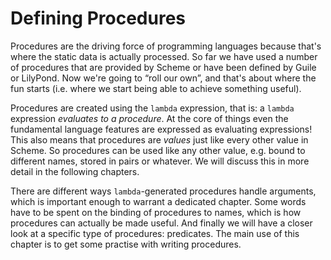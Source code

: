 # Defining Procedures

Procedures are the driving force of programming languages because that's where
the static data is actually processed.  So far we have used a number of
procedures that are provided by Scheme or have been defined by Guile or
LilyPond.  Now we're going to “roll our own”, and that's about where the fun
starts (i.e. where we start being able to achieve something useful).

Procedures are created using the `lambda` expression, that is: a `lambda`
expression *evaluates to a procedure*.  At the core of things even the
fundamental language features are expressed as evaluating expressions!  This
also means that procedures are *values* just like every other value in Scheme.
So procedures can be used like any other value, e.g. bound to different names,
stored in pairs or whatever.  We will discuss this in more detail in the
following chapters.

There are different ways `lambda`-generated procedures handle arguments, which
is important enough to warrant a dedicated chapter.  Some words have to be spent
on the binding of procedures to names, which is how procedures can actually be
made useful.  And finally we will have a closer look at a specific type of
procedures: predicates. The main use of this chapter is to get some practise
with writing procedures.
